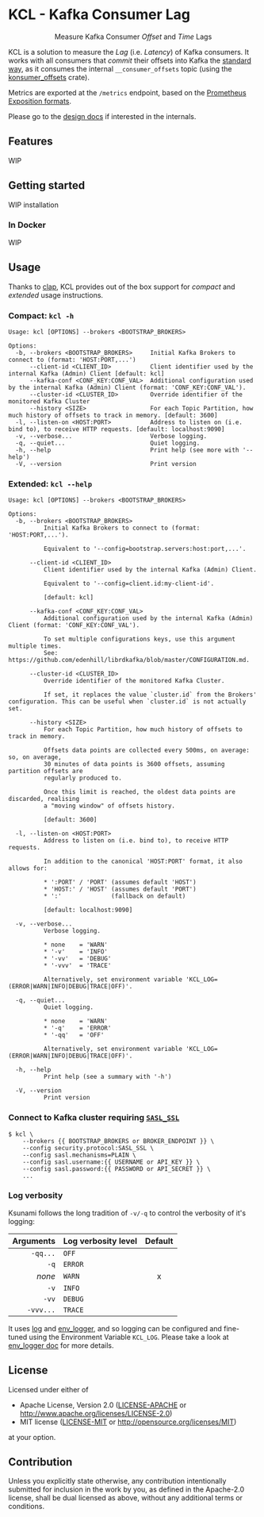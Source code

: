 # KCL - Kafka Consumer Lag

<div align="center" style="text-align: center;">

Measure Kafka Consumer _Offset_ and _Time_ Lags

</div>

KCL is a solution to measure the _Lag_ (i.e. _Latency_) of Kafka consumers.
It works with all consumers that _commit_ their offsets into Kafka the
[standard way](https://kafka.apache.org/documentation/#design_consumerposition), as it
consumes the internal `__consumer_offsets` topic (using the
[konsumer_offsets](https://crates.io/crates/konsumer_offsets) crate).

Metrics are exported at the `/metrics` endpoint, based on the
[Prometheus](https://prometheus.io/)
[Exposition formats](https://prometheus.io/docs/instrumenting/exposition_formats/#exposition-formats).

Please go to the [design docs](./DESIGN.md) if interested in the internals.

## Features

WIP

## Getting started

WIP installation

### In Docker

WIP

## Usage

Thanks to [clap](https://crates.io/crates/clap), KCL provides out of the box support for _compact_ and
_extended_ usage instructions.

### Compact: `kcl -h`

```shell
Usage: kcl [OPTIONS] --brokers <BOOTSTRAP_BROKERS>

Options:
  -b, --brokers <BOOTSTRAP_BROKERS>     Initial Kafka Brokers to connect to (format: 'HOST:PORT,...')
      --client-id <CLIENT_ID>           Client identifier used by the internal Kafka (Admin) Client [default: kcl]
      --kafka-conf <CONF_KEY:CONF_VAL>  Additional configuration used by the internal Kafka (Admin) Client (format: 'CONF_KEY:CONF_VAL').
      --cluster-id <CLUSTER_ID>         Override identifier of the monitored Kafka Cluster
      --history <SIZE>                  For each Topic Partition, how much history of offsets to track in memory. [default: 3600]
  -l, --listen-on <HOST:PORT>           Address to listen on (i.e. bind to), to receive HTTP requests. [default: localhost:9090]
  -v, --verbose...                      Verbose logging.
  -q, --quiet...                        Quiet logging.
  -h, --help                            Print help (see more with '--help')
  -V, --version                         Print version
```

### Extended: `kcl --help`

```shell
Usage: kcl [OPTIONS] --brokers <BOOTSTRAP_BROKERS>

Options:
  -b, --brokers <BOOTSTRAP_BROKERS>
          Initial Kafka Brokers to connect to (format: 'HOST:PORT,...').

          Equivalent to '--config=bootstrap.servers:host:port,...'.

      --client-id <CLIENT_ID>
          Client identifier used by the internal Kafka (Admin) Client.

          Equivalent to '--config=client.id:my-client-id'.

          [default: kcl]

      --kafka-conf <CONF_KEY:CONF_VAL>
          Additional configuration used by the internal Kafka (Admin) Client (format: 'CONF_KEY:CONF_VAL').

          To set multiple configurations keys, use this argument multiple times.
          See: https://github.com/edenhill/librdkafka/blob/master/CONFIGURATION.md.

      --cluster-id <CLUSTER_ID>
          Override identifier of the monitored Kafka Cluster.

          If set, it replaces the value `cluster.id` from the Brokers' configuration. This can be useful when `cluster.id` is not actually set.

      --history <SIZE>
          For each Topic Partition, how much history of offsets to track in memory.

          Offsets data points are collected every 500ms, on average: so, on average,
          30 minutes of data points is 3600 offsets, assuming partition offsets are
          regularly produced to.

          Once this limit is reached, the oldest data points are discarded, realising
          a "moving window" of offsets history.

          [default: 3600]

  -l, --listen-on <HOST:PORT>
          Address to listen on (i.e. bind to), to receive HTTP requests.

          In addition to the canonical 'HOST:PORT' format, it also allows for:

          * ':PORT' / 'PORT' (assumes default 'HOST')
          * 'HOST:' / 'HOST' (assumes default 'PORT')
          * ':'              (fallback on default)

          [default: localhost:9090]

  -v, --verbose...
          Verbose logging.

          * none    = 'WARN'
          * '-v'    = 'INFO'
          * '-vv'   = 'DEBUG'
          * '-vvv'  = 'TRACE'

          Alternatively, set environment variable 'KCL_LOG=(ERROR|WARN|INFO|DEBUG|TRACE|OFF)'.

  -q, --quiet...
          Quiet logging.

          * none    = 'WARN'
          * '-q'    = 'ERROR'
          * '-qq'   = 'OFF'

          Alternatively, set environment variable 'KCL_LOG=(ERROR|WARN|INFO|DEBUG|TRACE|OFF)'.

  -h, --help
          Print help (see a summary with '-h')

  -V, --version
          Print version
```

### Connect to Kafka cluster requiring [`SASL_SSL`](https://en.wikipedia.org/wiki/Simple_Authentication_and_Security_Layer)

```shell
$ kcl \
    --brokers {{ BOOTSTRAP_BROKERS or BROKER_ENDPOINT }} \
    --config security.protocol:SASL_SSL \
    --config sasl.mechanisms=PLAIN \
    --config sasl.username:{{ USERNAME or API_KEY }} \
    --config sasl.password:{{ PASSWORD or API_SECRET }} \  
    ...
```

### Log verbosity

Ksunami follows the long tradition of `-v/-q` to control the verbosity of it's logging:

| Arguments | Log verbosity level | Default |
|----------:|:--------------------|:-------:|
|  `-qq...` | `OFF`               |         |
|      `-q` | `ERROR`             |         |
|    _none_ | `WARN`              |    x    |
|      `-v` | `INFO`              |         |
|     `-vv` | `DEBUG`             |         |
| `-vvv...` | `TRACE`             |         |

It uses [log](https://crates.io/crates/log) and [env_logger](https://crates.io/crates/env_logger),
and so logging can be configured and fine-tuned using the Environment Variable `KCL_LOG`.
Please take a look at [env_logger doc](https://docs.rs/env_logger/latest/env_logger/#enabling-logging) for
more details.

## License

Licensed under either of

* Apache License, Version 2.0
  ([LICENSE-APACHE](LICENSE-APACHE) or http://www.apache.org/licenses/LICENSE-2.0)
* MIT license
  ([LICENSE-MIT](LICENSE-MIT) or http://opensource.org/licenses/MIT)

at your option.

## Contribution

Unless you explicitly state otherwise, any contribution intentionally submitted
for inclusion in the work by you, as defined in the Apache-2.0 license, shall be
dual licensed as above, without any additional terms or conditions.
